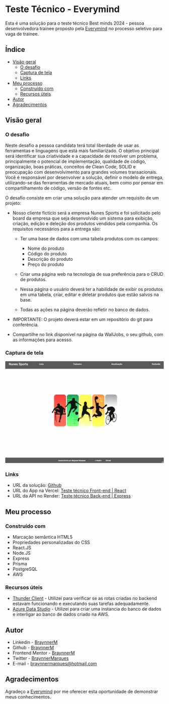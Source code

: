 # Teste Técnico - Everymind
Esta é uma solução para o teste técnico Best minds 2024 - pessoa desenvolvedora trainee proposto pela [Everymind](https://everymind.com.br/) no processo seletivo para vaga de trainee.

## Índice

- [Visão geral](#visão-geral)
  - [O desafio](#o-desafio)
  - [Captura de tela](#captura-de-tela)
  - [Links](#links)
- [Meu processo](#meu-processo)
  - [Construído com](#construído-com)   
  - [Recursos úteis](#recursos-úteis)
- [Autor](#autor)
- [Agradecimentos](#agradecimentos)

## Visão geral

### O desafio

Neste desafio a pessoa candidata terá total liberdade de usar as ferramentas e linguagens que está mais familiarizado. O objetivo principal será identificar sua criatividade e a capacidade de resolver um problema, principalmente o potencial de implementação, qualidade de código, organização, boas práticas, conceitos de Clean Code, SOLID e preocupação com desenvolvimento para grandes volumes transacionais. Você é responsável por desenvolver a solução, definir o modelo de entrega, utilizando-se das ferramentas de mercado atuais, bem como por pensar em compartilhamento de código, versão de fontes etc.

O desafio consiste em criar uma solução para atender um requisito de um projeto:

- Nosso cliente fictício será a empresa Nunes Sports e foi solicitado pelo board da empresa que seja desenvolvido um sistema para exibição, criação, edição e deleção dos produtos vendidos pela companhia. Os requisitos necessários para a entrega são:

  - Ter uma base de dados com uma tabela produtos com os campos:
    - Nome do produto
    - Código do produto
    - Descrição do produto
    - Preço do produto

  - Criar uma página web na tecnologia de sua preferência para o CRUD de produtos.

  - Nessa página o usuário deverá ter a habilidade de exibir os produtos em uma tabela, criar, editar e deletar produtos que estão salvos na base.

  - Todas as ações na página deverão refletir no banco de dados.

- IMPORTANTE: O projeto deverá estar em um repositório do git para conferência. 

- Compartilhe no link disponível na página da WallJobs, o seu github, com as informações para acesso.

### Captura de tela

![](./frontend/public/assets/screenshot.gif)

### Links

- URL da solução: [Github](https://github.com/BraynnerM/NunesSports)
- URL do App na Vercel: [Teste técnico Front-end | React](https://nunes-sports-frontend.vercel.app/)
- URL da API no Render: [Teste técnico Back-end | Express](https://nunes-sports.onrender.com/api/produtos/)
## Meu processo

### Construído com

- Marcação semântica HTML5 
- Propriedades personalizadas do CSS
- React.JS
- Node.JS
- Express
- Prisma
- PostgreSQL
- AWS

### Recursos úteis

- [Thunder Client](https://www.thunderclient.com/) - Utilizei para verificar se as rotas criadas no backend estavam funcionando e executando suas tarefas adequadamente.
- [Azure Data Studio](https://azure.microsoft.com/pt-br/products/data-studio) - Utilizei para criar uma instancia do banco de dados e interligar ao banco de dados criado na AWS.

## Autor

- Linkedin - [BraynnerM](https://www.linkedin.com/in/braynner/)
- Github - [BraynnerM](https://github.com/BraynnerM)
- Frontend Mentor - [BraynnerM](https://www.frontendmentor.io/profile/BraynnerM)
- Twitter - [BraynnerMarques](https://twitter.com/BraynnerMarques)
- E-mail - [braynnermarques@hotmail.com](mailto:braynnermarques@hotmail.com)



## Agradecimentos

Agradeço a [Everymind](https://everymind.com.br/) por me oferecer esta oportunidade de demonstrar meus conhecimentos.

